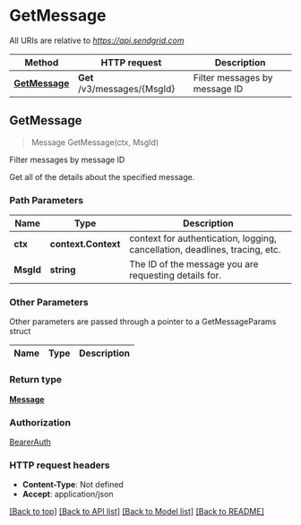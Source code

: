 # GetMessage

All URIs are relative to *https://api.sendgrid.com*

Method | HTTP request | Description
------------- | ------------- | -------------
[**GetMessage**](GetMessage.md#GetMessage) | **Get** /v3/messages/{MsgId} | Filter messages by message ID



## GetMessage

> Message GetMessage(ctx, MsgId)

Filter messages by message ID

Get all of the details about the specified message.

### Path Parameters


Name | Type | Description
------------- | ------------- | -------------
**ctx** | **context.Context** | context for authentication, logging, cancellation, deadlines, tracing, etc.
**MsgId** | **string** | The ID of the message you are requesting details for.

### Other Parameters

Other parameters are passed through a pointer to a GetMessageParams struct


Name | Type | Description
------------- | ------------- | -------------

### Return type

[**Message**](Message.md)

### Authorization

[BearerAuth](../README.md#BearerAuth)

### HTTP request headers

- **Content-Type**: Not defined
- **Accept**: application/json

[[Back to top]](#) [[Back to API list]](../README.md#documentation-for-api-endpoints)
[[Back to Model list]](../README.md#documentation-for-models)
[[Back to README]](../README.md)

